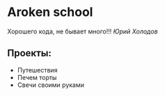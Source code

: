 # Aroken school

Хорошего кода, не бывает много!!! *Юрий Холодов*

## Проекты:
* Путешествия
* Печем торты
* Свечи своими руками